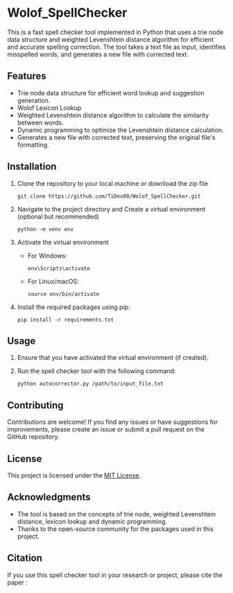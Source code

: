 # Wolof_SpellChecker

This is a fast spell checker tool implemented in Python that uses a trie node data structure 
and weighted Levenshtein distance algorithm for efficient and accurate spelling correction. 
The tool takes a text file as input, identifies misspelled words, and generates a new file with corrected text.

## Features

- Trie node data structure for efficient word lookup and suggestion generation.
- Wolof Lexicon Lookup
- Weighted Levenshtein distance algorithm to calculate the similarity between words.
- Dynamic programming to optimize the Levenshtein distance calculation.
- Generates a new file with corrected text, preserving the original file's formatting.

## Installation

1. Clone the repository to your local machine or download the zip file
    ```
   git clone https://github.com/TiDev00/Wolof_SpellChecker.git
    ```
   
2. Navigate to the project directory and Create a virtual environment (optional but recommended)
    ```
    python -m venv env
    ```
   
3. Activate the virtual environment

   - For Windows:

     ```
     env\Scripts\activate
     ```

   - For Linux/macOS:

     ```
     source env/bin/activate
     ```

4. Install the required packages using pip:
    ```
    pip install -r requirements.txt
    ```


## Usage

1. Ensure that you have activated the virtual environment (if created).

2. Run the spell checker tool with the following command:

    ```
   python autocorrector.py /path/to/input_file.txt
   ```

## Contributing

Contributions are welcome! If you find any issues or have suggestions for improvements, 
please create an issue or submit a pull request on the GitHub repository.

## License

This project is licensed under the [MIT License](https://github.com/TiDev00/Wolof_SpellChecker/blob/master/LICENSE).

## Acknowledgments

- The tool is based on the concepts of trie node, weighted Levenshtein distance, lexicon lookup and
dynamic programming.
- Thanks to the open-source community for the packages used in this project.

## Citation

If you use this spell checker tool in your research or project, please cite the paper :
```

```
